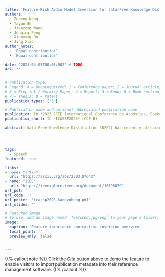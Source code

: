 ```yaml
---
title: 'Feature-Rich Audio Model Inversion for Data-Free Knowledge Distillation Towards General Sound Classification'
authors:
  - Zuheng Kang
  - Yayun He
  - Jianzong Wang
  - Junqing Peng
  - Xiaoyang Qu
  - Jing Xiao
author_notes:
  - 'Equal contribution'
  - 'Equal contribution'
 
date: '2023-04-05T00:00:00Z' # TODO
doi: ''


# Publication type.
# Legend: 0 = Uncategorized; 1 = Conference paper; 2 = Journal article;
# 3 = Preprint / Working Paper; 4 = Report; 5 = Book; 6 = Book section;
# 7 = Thesis; 8 = Patent
publication_types: ['1']

# Publication name and optional abbreviated publication name.
publication: In *2023 IEEE International Conference on Acoustics, Speech and Signal Processing*
publication_short: In *ICASSP2023* (CCF-B)

abstract: Data-Free Knowledge Distillation (DFKD) has recently attracted growing attention in the academic community, especially with major breakthroughs in computer vision. Despite promising results, the technique has not been well applied to audio and signal processing. Due to the variable duration of audio signals, it has its own unique way of modeling. In this work, we propose feature-rich audio model inversion (FRAMI), a data-free knowledge distillation framework for general sound classification tasks. It first generates high-quality and feature-rich Mel-spectrograms through a feature-invariant contrastive loss. Then, the hidden states before and after the statistics pooling layer are reused when knowledge distillation is performed on these feature-rich samples. Experimental results on the Urbansound8k, ESC-50, and audioMNIST datasets demonstrate that FRAMI can generate feature-rich samples. Meanwhile, the accuracy of the student model is further improved by reusing the hidden state and significantly outperforms the baseline method.




tags:
  - Speech
featured: true

links:
- name: "arXiv"
  url: "https://arxiv.org/abs/2303.07643"
- name: "IEEE"
  url: "https://ieeexplore.ieee.org/document/10096079"
url_pdf: ''
url_code: ''
url_poster: 'icassp2023-kangzuheng.pdf'
url_slides: ''

# Featured image
# To use, add an image named `featured.jpg/png` to your page's folder.
image:
  caption: 'Feature invariance contrastive inversion overview'
  focal_point: ''
  preview_only: false


---
```


{{% callout note %}}
Click the _Cite_ button above to demo the feature to enable visitors to import publication metadata into their reference management software.
{{% /callout %}}

